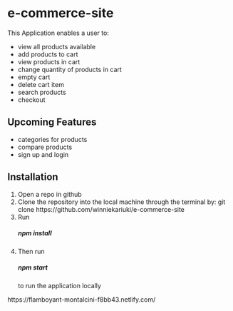 # e-commerce-site
This Application enables a user to:
 - view all products available
 - add products to cart
 - view products in cart
 - change quantity of products in cart
 - empty cart
 - delete cart item 
 - search products
 - checkout 
 
 <div><h2>Upcoming Features
</h2>
  <p> 
    
 - categories for products
 - compare products
 - sign up and login
  </p>
</div>


<div><h2>Installation</h2>
  <ol>
     <li>Open a repo in github</li>
     <li>Clone the repository into the local machine through the terminal by: git clone https://github.com/winniekariuki/e-commerce-site</li>
    <li>Run <h5>npm install</h5></li>
   <li>Then run <h5>npm start</h5> to run the application locally</li>
  </ol>
</div>
<div>
  https://flamboyant-montalcini-f8bb43.netlify.com/
 </div>

